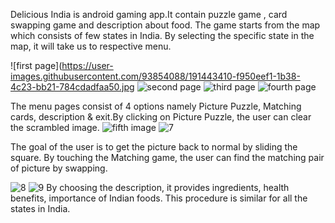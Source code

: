 Delicious India is android gaming app.It contain puzzle game , card swapping game and description about food. The game starts from the map which consists of few states in India. By selecting the specific state in the map, it will take us to respective menu.

![first page](https://user-images.githubusercontent.com/93854088/191443410-f950eef1-1b38-4c23-bb21-784cdadfaa50.jpg
![second page](https://user-images.githubusercontent.com/93854088/191444188-da90c686-adee-43e7-b064-911eeb9b9efd.jpg)
![third page](https://user-images.githubusercontent.com/93854088/191444215-8aa29316-5a5a-44d1-96f0-df30aa950e07.jpg)
![fourth page](https://user-images.githubusercontent.com/93854088/191444224-db790148-befd-4339-8094-0eb89c2b057c.jpg)

The menu pages consist of 4 options namely Picture Puzzle, Matching cards, description & exit.By clicking on Picture Puzzle, the user can clear the scrambled image.
![fifth image](https://user-images.githubusercontent.com/93854088/191444286-0cfc97eb-1a1e-426e-89de-46b927d1fcb4.jpg)
![7](https://user-images.githubusercontent.com/93854088/191444371-2d4c3586-1808-413b-97c5-b6e56eab22bf.jpg)

The goal of the user is to get the picture back to normal by sliding the square. By touching the Matching game, the user can find the matching pair of picture by swapping.

![8](https://user-images.githubusercontent.com/93854088/191444452-2fadc6aa-409d-42b6-8af4-0b04b03ba4f3.jpg)
![9](https://user-images.githubusercontent.com/93854088/191444467-5d7dc7fe-7889-4e1c-a7ae-ace366d2bf6a.jpg)
By choosing the description, it provides ingredients, health benefits, importance of Indian foods. This procedure is similar for all the states in India.
